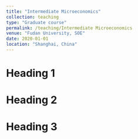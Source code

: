 ```yaml
---
title: "Intermediate Microeconomics"
collection: teaching
type: "Graduate course"
permalink: /teaching/Intermediate Microeconomics
venue: "Fudan University, SOE"
date: 2020-01-01
location: "Shanghai, China"
---
```



Heading 1
======

Heading 2
======

Heading 3
======